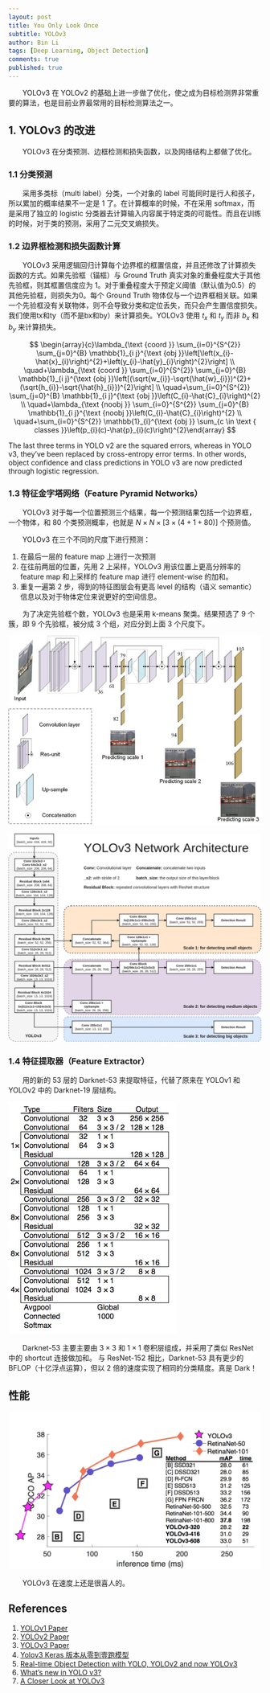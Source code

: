```yaml
---
layout: post
title: You Only Look Once
subtitle: YOLOv3
author: Bin Li
tags: [Deep Learning, Object Detection]
comments: true
published: true
---
```


　　YOLOv3 在 YOLOv2 的基础上进一步做了优化，使之成为目标检测界非常重要的算法，也是目前业界最常用的目标检测算法之一。

## 1. YOLOv3 的改进
　　YOLOv3 在分类预测、边框检测和损失函数，以及网络结构上都做了优化。

### 1.1 分类预测
　　采用多类标（multi label）分类，一个对象的 label 可能同时是行人和孩子，所以累加的概率结果不一定是 1 了。在计算概率的时候，不在采用 softmax，而是采用了独立的 logistic 分类器去计算输入内容属于特定类的可能性。而且在训练的时候，对于类的预测，采用了二元交叉熵损失。

### 1.2 边界框检测和损失函数计算
　　YOLOv3 采用逻辑回归计算每个边界框的框置信度，并且还修改了计算损失函数的方式。如果先验框（锚框）与 Ground Truth 真实对象的重叠程度大于其他先验框，则其框置信度应为 1。对于重叠程度大于预定义阈值（默认值为0.5）的其他先验框，则损失为0。每个 Ground Truth 物体仅与一个边界框相关联。如果一个先验框没有关联物体，则不会导致分类和定位丢失，而只会产生置信度损失。 我们使用tx和ty（而不是bx和by）来计算损失。YOLOv3 使用 $t_x$ 和 $t_y$ 而非 $b_x$ 和 $b_y$ 来计算损失。

$$
\begin{array}{c}\lambda_{\text {coord }} \sum_{i=0}^{S^{2}} \sum_{j=0}^{B} \mathbb{1}_{i j}^{\text {obj }}\left[\left(x_{i}-\hat{x}_{i}\right)^{2}+\left(y_{i}-\hat{y}_{i}\right)^{2}\right] \\ \quad+\lambda_{\text {coord }} \sum_{i=0}^{S^{2}} \sum_{j=0}^{B} \mathbb{1}_{i j}^{\text {obj }}\left[(\sqrt{w_{i}}-\sqrt{\hat{w}_{i}})^{2}+(\sqrt{h_{i}}-\sqrt{\hat{h}_{i}})^{2}\right] \\ \quad+\sum_{i=0}^{S^{2}} \sum_{j=0}^{B} \mathbb{1}_{i j}^{\text {obj }}\left(C_{i}-\hat{C}_{i}\right)^{2} \\ \quad+\lambda_{\text {noobj }} \sum_{i=0}^{S^{2}} \sum_{j=0}^{B} \mathbb{1}_{i j}^{\text {noobj }}\left(C_{i}-\hat{C}_{i}\right)^{2} \\ \quad+\sum_{i=0}^{S^{2}} \mathbb{1}_{i}^{\text {obj }} \sum_{c \in \text { classes }}\left(p_{i}(c)-\hat{p}_{i}(c)\right)^{2}\end{array}
$$

The last three terms in YOLO v2 are the squared errors, whereas in YOLO v3, they’ve been replaced by cross-entropy error terms. In other words, object confidence and class predictions in YOLO v3 are now predicted through logistic regression.

### 1.3 特征金字塔网络（Feature Pyramid Networks）
　　YOLOv3 对于每一个位置预测三个结果，每一个预测结果包括一个边界框，一个物体，和 $80$ 个类预测概率，也就是 $N\times N \times [3 \times (4+1+80)]$ 个预测值。

　　YOLOv3 在三个不同的尺度下进行预测：
1. 在最后一层的 feature map 上进行一次预测
2. 在往前两层的位置，先用 2 上采样，YOLOv3 用该位置上更高分辨率的 feature map 和上采样的 feature map 进行 element-wise 的加和。
3. 重复一遍第 2 步，得到的特征图层会有更高 level 的结构（语义 semantic）信息以及对于物体定位来说更好的空间信息。

　　为了决定先验框个数，YOLOv3 也是采用 k-means 聚类。结果预选了 9 个簇，即 9 个先验框，被分成 3 个组，对应分到上面 3 个尺度下。

![The-framework-of-YOLOv3-neural-network-for-ship-detection](/img/media/The-framework-of-YOLOv3-neural-network-for-ship-detection.jpg)

![](/img/media/15828111582496.jpg)



### 1.4 特征提取器（Feature Extractor）
　　用的新的 53 层的 Darknet-53 来提取特征，代替了原来在 YOLOv1 和 YOLOv2 中的 Darknet-19 层结构。

![](/img/media/15735592302030.jpg)

　　Darknet-53 主要主要由 $3\times3$ 和 $1\times1$ 卷积层组成，并采用了类似 ResNet 中的 shortcut 连接做加和。 与 ResNet-152 相比，Darknet-53 具有更少的 BFLOP（十亿浮点运算），但以 2 倍的速度实现了相同的分类精度。真是 Dark！


## 性能
![](/img/media/15735602763567.jpg)

　　YOLOv3 在速度上还是很喜人的。


## References
1. [YOLOv1 Paper](/assets/papers/YOLOv1.pdf)
2. [YOLOv2 Paper](/assets/papers/YOLOv2.pdf)
3. [YOLOv3 Paper](/assets/papers/YOLOv3.pdf)
4. [Yolov3 Keras 版本从零到壹跑模型](https://blog.csdn.net/qq_39622065/article/details/86174142)
5. [Real-time Object Detection with YOLO, YOLOv2 and now YOLOv3](https://medium.com/@jonathan_hui/real-time-object-detection-with-yolo-yolov2-28b1b93e2088)
6. [What’s new in YOLO v3?](https://towardsdatascience.com/yolo-v3-object-detection-53fb7d3bfe6b)
7. [A Closer Look at YOLOv3](https://www.cyberailab.com/post/a-closer-look-at-yolov3)